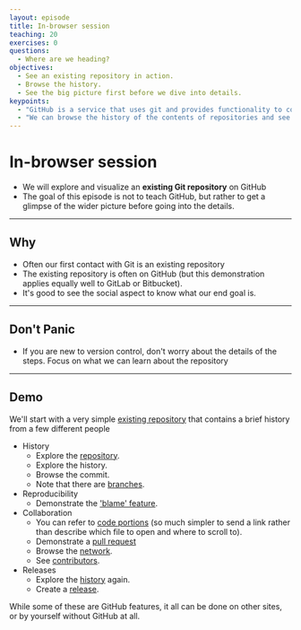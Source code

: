 ```yaml
---
layout: episode
title: In-browser session
teaching: 20
exercises: 0
questions:
  - Where are we heading?
objectives:
  - See an existing repository in action.
  - Browse the history.
  - See the big picture first before we dive into details.
keypoints:
  - "GitHub is a service that uses git and provides functionality to collaborate with other people"
  - "We can browse the history of the contents of repositories and see who made which changes"
---
```


# In-browser session

- We will explore and visualize an **existing Git repository** on GitHub
- The goal of this episode is not to teach GitHub, but rather to get a glimpse of the 
wider picture before going into the details.

---

## Why

- Often our first contact with Git is an existing repository
- The existing repository is often on GitHub (but this demonstration applies
  equally well to GitLab or Bitbucket).
- It's good to see the social aspect to know what our end goal is.

---

## Don't Panic 

- If you are new to version control, don't worry about the details of the steps. Focus on what we can learn about the repository

---

## Demo

We'll start with a very simple 
[existing repository](https://github.com/csiro-data-school/example-repo)
that contains a brief history from a few different people

- History
  - Explore the [repository](https://github.com/csiro-data-school/example-repo).
  - Explore the history.
  - Browse the commit.
  - Note that there are [branches](https://github.com/csiro-data-school/example-repo/network).
- Reproducibility
  - Demonstrate the ['blame' feature](https://github.com/csiro-data-school/example-repo/blame/master/scripts/cows-analysis.R).
- Collaboration
  - You can refer to [code portions](https://github.com/csiro-data-school/example-repo/blob/7f40e7626bc6e20dcf912f15913121d35c1ec294/scripts/cows-analysis.R#L8-L9)
    (so much simpler to send a link rather than describe which file to open and where to scroll to).
  - Demonstrate a [pull request](https://github.com/csiro-data-school/example-repo/pulls)
  - Browse the [network](https://github.com/csiro-data-school/example-repo/network).
  - See [contributors](https://github.com/csiro-data-school/example-repo/graphs/contributors).
- Releases
  - Explore the [history](https://github.com/csiro-data-school/example-repo/commits/master) again.
  - Create a [release](https://github.com/csiro-data-school/example-repo/releases).

While some of these are GitHub features, it all can be done on other sites, or
by yourself without GitHub at all.
